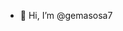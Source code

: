 - 👋 Hi, I’m @gemasosa7


<!---
gemasosa7/gemasosa7 is a ✨ special ✨ repository because its `README.md` (this file) appears on your GitHub profile.
You can click the Preview link to take a look at your changes.
--->

